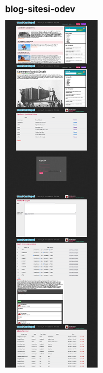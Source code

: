 # blog-sitesi-odev

<div>
  <img src="readmeimgs/screenshoot_1.png" width="300px" style="display: block">
  <img src="readmeimgs/screenshoot_2.png" width="300px" style="display: block">
  <img src="readmeimgs/screenshoot_3.png" width="300px" style="display: block">
  <img src="readmeimgs/screenshoot_4.png" width="300px" style="display: block">
  <img src="readmeimgs/screenshoot_5.png" width="300px" style="display: block">
  <img src="readmeimgs/screenshoot_6.png" width="300px" style="display: block">
  <img src="readmeimgs/screenshoot_7.png" width="300px" style="display: block">
  <img src="readmeimgs/screenshoot_8.png" width="300px" style="display: block">
</div>
